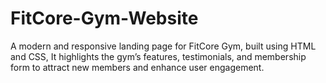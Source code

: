# FitCore-Gym-Website
A modern and responsive landing page for FitCore Gym, built using HTML and CSS, It highlights the gym’s features, testimonials, and membership form to attract new members and enhance user engagement. 
